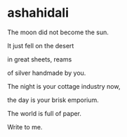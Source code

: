 # ashahidali
The moon did not become the sun.

It just fell on the desert

in great sheets, reams

of silver handmade by you.

The night is your cottage industry now,

the day is your brisk emporium.

The world is full of paper.


Write to me.
